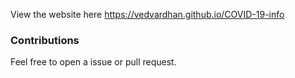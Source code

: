 View the website here https://vedvardhan.github.io/COVID-19-info

### Contributions
Feel free to open a issue or pull request.
